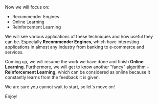 

Now we will focus on:

- Recommender Engines
- Online Learning
- Reinforcement Learning

We will see various applications of these techniques and how useful they can be. Especially **Recommender Engines**, which have interesting applications in almost any industry from banking to e-commerce and services.

Coming up, we will resume the work we have done and finish **Online Learning**. Furthermore, we will get to know another "fancy" algorithm – **Reinforcement Learning**, which can be considered as online because it constantly learns from the feedback it is given.

We are sure you cannot wait to start, so let's move on!

Enjoy!





